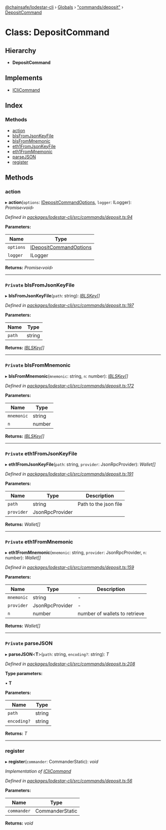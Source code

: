 [@chainsafe/lodestar-cli](../README.md) › [Globals](../globals.md) › ["commands/deposit"](../modules/_commands_deposit_.md) › [DepositCommand](_commands_deposit_.depositcommand.md)

# Class: DepositCommand

## Hierarchy

* **DepositCommand**

## Implements

* [ICliCommand](../interfaces/_commands_interface_.iclicommand.md)

## Index

### Methods

* [action](_commands_deposit_.depositcommand.md#action)
* [blsFromJsonKeyFile](_commands_deposit_.depositcommand.md#private-blsfromjsonkeyfile)
* [blsFromMnemonic](_commands_deposit_.depositcommand.md#private-blsfrommnemonic)
* [eth1FromJsonKeyFile](_commands_deposit_.depositcommand.md#private-eth1fromjsonkeyfile)
* [eth1FromMnemonic](_commands_deposit_.depositcommand.md#private-eth1frommnemonic)
* [parseJSON](_commands_deposit_.depositcommand.md#private-parsejson)
* [register](_commands_deposit_.depositcommand.md#register)

## Methods

###  action

▸ **action**(`options`: [IDepositCommandOptions](../interfaces/_commands_deposit_.idepositcommandoptions.md), `logger`: ILogger): *Promise‹void›*

*Defined in [packages/lodestar-cli/src/commands/deposit.ts:94](https://github.com/ChainSafe/lodestar/blob/b76b72d03/packages/lodestar-cli/src/commands/deposit.ts#L94)*

**Parameters:**

Name | Type |
------ | ------ |
`options` | [IDepositCommandOptions](../interfaces/_commands_deposit_.idepositcommandoptions.md) |
`logger` | ILogger |

**Returns:** *Promise‹void›*

___

### `Private` blsFromJsonKeyFile

▸ **blsFromJsonKeyFile**(`path`: string): *[IBLSKey](../interfaces/_commands_deposit_.iblskey.md)[]*

*Defined in [packages/lodestar-cli/src/commands/deposit.ts:197](https://github.com/ChainSafe/lodestar/blob/b76b72d03/packages/lodestar-cli/src/commands/deposit.ts#L197)*

**Parameters:**

Name | Type |
------ | ------ |
`path` | string |

**Returns:** *[IBLSKey](../interfaces/_commands_deposit_.iblskey.md)[]*

___

### `Private` blsFromMnemonic

▸ **blsFromMnemonic**(`mnemonic`: string, `n`: number): *[IBLSKey](../interfaces/_commands_deposit_.iblskey.md)[]*

*Defined in [packages/lodestar-cli/src/commands/deposit.ts:172](https://github.com/ChainSafe/lodestar/blob/b76b72d03/packages/lodestar-cli/src/commands/deposit.ts#L172)*

**Parameters:**

Name | Type |
------ | ------ |
`mnemonic` | string |
`n` | number |

**Returns:** *[IBLSKey](../interfaces/_commands_deposit_.iblskey.md)[]*

___

### `Private` eth1FromJsonKeyFile

▸ **eth1FromJsonKeyFile**(`path`: string, `provider`: JsonRpcProvider): *Wallet[]*

*Defined in [packages/lodestar-cli/src/commands/deposit.ts:191](https://github.com/ChainSafe/lodestar/blob/b76b72d03/packages/lodestar-cli/src/commands/deposit.ts#L191)*

**Parameters:**

Name | Type | Description |
------ | ------ | ------ |
`path` | string | Path to the json file |
`provider` | JsonRpcProvider |   |

**Returns:** *Wallet[]*

___

### `Private` eth1FromMnemonic

▸ **eth1FromMnemonic**(`mnemonic`: string, `provider`: JsonRpcProvider, `n`: number): *Wallet[]*

*Defined in [packages/lodestar-cli/src/commands/deposit.ts:159](https://github.com/ChainSafe/lodestar/blob/b76b72d03/packages/lodestar-cli/src/commands/deposit.ts#L159)*

**Parameters:**

Name | Type | Description |
------ | ------ | ------ |
`mnemonic` | string | - |
`provider` | JsonRpcProvider | - |
`n` | number | number of wallets to retrieve  |

**Returns:** *Wallet[]*

___

### `Private` parseJSON

▸ **parseJSON**<**T**>(`path`: string, `encoding?`: string): *T*

*Defined in [packages/lodestar-cli/src/commands/deposit.ts:208](https://github.com/ChainSafe/lodestar/blob/b76b72d03/packages/lodestar-cli/src/commands/deposit.ts#L208)*

**Type parameters:**

▪ **T**

**Parameters:**

Name | Type |
------ | ------ |
`path` | string |
`encoding?` | string |

**Returns:** *T*

___

###  register

▸ **register**(`commander`: CommanderStatic): *void*

*Implementation of [ICliCommand](../interfaces/_commands_interface_.iclicommand.md)*

*Defined in [packages/lodestar-cli/src/commands/deposit.ts:56](https://github.com/ChainSafe/lodestar/blob/b76b72d03/packages/lodestar-cli/src/commands/deposit.ts#L56)*

**Parameters:**

Name | Type |
------ | ------ |
`commander` | CommanderStatic |

**Returns:** *void*
